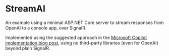 # StreamAI

An example using a minimal ASP.NET Core server to stream responses 
from OpenAI to a console app, over SignalR.

Implemented using the suggested approach in the 
[Microsoft Copilot implementation blog post](https://devblogs.microsoft.com/dotnet/building-ai-powered-bing-chat-with-signalr-and-other-open-source-tools/#deep-dive-how-do-we-use-signalr),
using no third-party libraries (even for OpenAI) beyond plain SignalR.